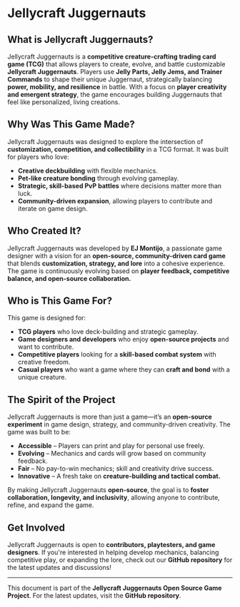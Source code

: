 # Jellycraft Juggernauts

## What is Jellycraft Juggernauts?
Jellycraft Juggernauts is a **competitive creature-crafting trading card game (TCG)** that allows players to create, evolve, and battle customizable **Jellycraft Juggernauts**. Players use **Jelly Parts, Jelly Jems, and Trainer Commands** to shape their unique Juggernaut, strategically balancing **power, mobility, and resilience** in battle. With a focus on **player creativity and emergent strategy**, the game encourages building Juggernauts that feel like personalized, living creations.

## Why Was This Game Made?
Jellycraft Juggernauts was designed to explore the intersection of **customization, competition, and collectibility** in a TCG format. It was built for players who love:
- **Creative deckbuilding** with flexible mechanics.
- **Pet-like creature bonding** through evolving gameplay.
- **Strategic, skill-based PvP battles** where decisions matter more than luck.
- **Community-driven expansion**, allowing players to contribute and iterate on game design.

## Who Created It?
Jellycraft Juggernauts was developed by **EJ Montijo**, a passionate game designer with a vision for an **open-source, community-driven card game** that blends **customization, strategy, and lore** into a cohesive experience. The game is continuously evolving based on **player feedback, competitive balance, and open-source collaboration.**

## Who is This Game For?
This game is designed for:
- **TCG players** who love deck-building and strategic gameplay.
- **Game designers and developers** who enjoy **open-source projects** and want to contribute.
- **Competitive players** looking for a **skill-based combat system** with creative freedom.
- **Casual players** who want a game where they can **craft and bond** with a unique creature.

## The Spirit of the Project
Jellycraft Juggernauts is more than just a game—it’s an **open-source experiment** in game design, strategy, and community-driven creativity. The game was built to be:
- **Accessible** – Players can print and play for personal use freely.
- **Evolving** – Mechanics and cards will grow based on community feedback.
- **Fair** – No pay-to-win mechanics; skill and creativity drive success.
- **Innovative** – A fresh take on **creature-building and tactical combat.**

By making Jellycraft Juggernauts **open-source**, the goal is to **foster collaboration, longevity, and inclusivity**, allowing anyone to contribute, refine, and expand the game.

## Get Involved
Jellycraft Juggernauts is open to **contributors, playtesters, and game designers**. If you're interested in helping develop mechanics, balancing competitive play, or expanding the lore, check out our **GitHub repository** for the latest updates and discussions!

---
This document is part of the **Jellycraft Juggernauts Open Source Game Project**. For the latest updates, visit the **GitHub repository**.

